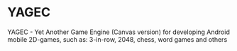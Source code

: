 # YAGEC
YAGEC - Yet Another Game Engine (Canvas version) for developing Android mobile 2D-games, such as: 3-in-row, 2048, chess, word games and others
